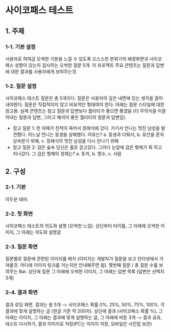 # 사이코패스 테스트
## 1. 주제
### 1-1. 기본 설정
사용자로 하여금 오싹한 기분을 느낄 수 있도록 으스스한 분위기의 배경화면과 사이코 패스 성향이 있는지 검사하는 오싹한 질문 5개.
이 프로젝트 주요 콘텐츠는 질문과 답변에 대한 결과를 사용자에게 보여주는것.

### 1-2. 질문 설정
사이코패스 테스트 질문은 총 5개이다. 질문은 사용자의 깊은 내면에 있는 생각을 끌어내야한다.
질문은 직접적이지 않고 비유적인 형태여야 한다. 아래는 질문 스타일에 대한 참고용. 실제 콘텐츠는 참고 질문과 답변보다 퀄리티가 좋으면 좋겠음 (더 무의식을 이끌어내는 질문과 답변, 그리고 해석이 좋은 퀄리티의 질문과 답변임).
- 참고 질문 1: 한 자매가 친척이 죽어서 장례식에 갔다. 거기서 언니는 멋진 남성을 발견했다. 어느날 언니는 동생을 살해했다. 이유는?
a. 동생과 다퉈서, b. 유산을 혼자 상속받기 위해, c. 장례식의 멋진 남성을 다시 만나기 위해
- 참고 질문 2: 검은 숲속 당신은 홀로 걷고있다. 그러다 눈앞에 검은 형체가 휙 하고 지나갔다. 그 검은 형체의 정체는?
a. 토끼, b. 맹수, c. 사람

## 2. 구성
### 2-1. 기본
어두운 테마. 

### 2-2. 첫 화면
사이코패스 테스트의 의도와 설명 (오싹한 느낌). 상단부터 타이틀, 그 아래에 오싹한 이미지, 그 아래는 의도와 설명글

### 2-3. 질문 화면
질문별로 질문에 관련된 이미지를 배치 (이미지는 개발자가 질문을 보고 인터넷에서 가져올것. 어디에 이미지 링크를 거는지만 안내해주면 됨). 몇번째 질문 / 총 질문 수를 보여주는 Bar. 상단에 질문 그 아래에 오싹한 이미지, 그 아래는 답변 목록 (답변은 선택지 3개)

### 2-4. 결과 화면
결과 로딩 화면. 결과는 총 5개 -> 사이코패스 확률 0%, 25%, 50%, 75%, 100%. 각 결과에 맞게 설명하는 글 (한글 기준 약 200자).
상단에 결과 (사이코패스 확률 %), 그 아래는 이미지, 그 아래는 결과에 맞게 설명하는 글, 그 아래에 버튼 3개 -> 결과 공유, 테스트 다시하기, 결과 이미지로 저장(PC는 이미지 저장, 모바일은 사진첩 보관)